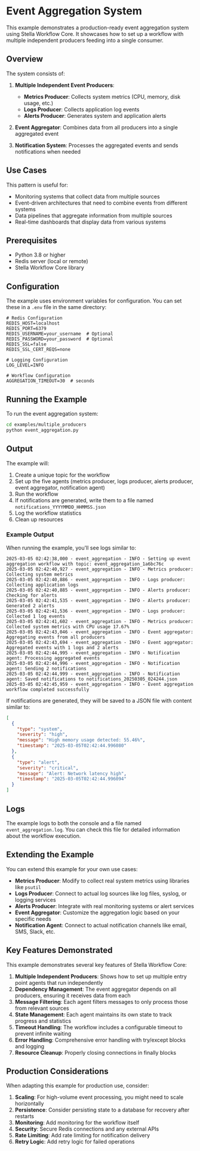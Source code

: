 # Event Aggregation System

This example demonstrates a production-ready event aggregation system using Stella Workflow Core. It showcases how to set up a workflow with multiple independent producers feeding into a single consumer.

## Overview

The system consists of:

1. **Multiple Independent Event Producers**:
   - **Metrics Producer**: Collects system metrics (CPU, memory, disk usage, etc.)
   - **Logs Producer**: Collects application log events
   - **Alerts Producer**: Generates system and application alerts

2. **Event Aggregator**: Combines data from all producers into a single aggregated event

3. **Notification System**: Processes the aggregated events and sends notifications when needed

## Use Cases

This pattern is useful for:
- Monitoring systems that collect data from multiple sources
- Event-driven architectures that need to combine events from different systems
- Data pipelines that aggregate information from multiple sources
- Real-time dashboards that display data from various systems

## Prerequisites

- Python 3.8 or higher
- Redis server (local or remote)
- Stella Workflow Core library

## Configuration

The example uses environment variables for configuration. You can set these in a `.env` file in the same directory:

```
# Redis Configuration
REDIS_HOST=localhost
REDIS_PORT=6379
REDIS_USERNAME=your_username  # Optional
REDIS_PASSWORD=your_password  # Optional
REDIS_SSL=false
REDIS_SSL_CERT_REQS=none

# Logging Configuration
LOG_LEVEL=INFO

# Workflow Configuration
AGGREGATION_TIMEOUT=30  # seconds
```

## Running the Example

To run the event aggregation system:

```bash
cd examples/multiple_producers
python event_aggregation.py
```

## Output

The example will:

1. Create a unique topic for the workflow
2. Set up the five agents (metrics producer, logs producer, alerts producer, event aggregator, notification agent)
3. Run the workflow
4. If notifications are generated, write them to a file named `notifications_YYYYMMDD_HHMMSS.json`
5. Log the workflow statistics
6. Clean up resources

### Example Output

When running the example, you'll see logs similar to:

```
2025-03-05 02:42:38,000 - event_aggregation - INFO - Setting up event aggregation workflow with topic: event_aggregation_1a6bc76c
2025-03-05 02:42:40,927 - event_aggregation - INFO - Metrics producer: Collecting system metrics
2025-03-05 02:42:40,886 - event_aggregation - INFO - Logs producer: Collecting application logs
2025-03-05 02:42:40,885 - event_aggregation - INFO - Alerts producer: Checking for alerts
2025-03-05 02:42:41,535 - event_aggregation - INFO - Alerts producer: Generated 2 alerts
2025-03-05 02:42:41,536 - event_aggregation - INFO - Logs producer: Collected 1 log events
2025-03-05 02:42:41,602 - event_aggregation - INFO - Metrics producer: Collected system metrics with CPU usage 17.67%
2025-03-05 02:42:43,046 - event_aggregation - INFO - Event aggregator: Aggregating events from all producers
2025-03-05 02:42:43,694 - event_aggregation - INFO - Event aggregator: Aggregated events with 1 logs and 2 alerts
2025-03-05 02:42:44,995 - event_aggregation - INFO - Notification agent: Processing aggregated events
2025-03-05 02:42:44,996 - event_aggregation - INFO - Notification agent: Sending 2 notifications
2025-03-05 02:42:44,999 - event_aggregation - INFO - Notification agent: Saved notifications to notifications_20250305_024244.json
2025-03-05 02:42:45,959 - event_aggregation - INFO - Event aggregation workflow completed successfully
```

If notifications are generated, they will be saved to a JSON file with content similar to:

```json
[
  {
    "type": "system",
    "severity": "high",
    "message": "High memory usage detected: 55.46%",
    "timestamp": "2025-03-05T02:42:44.996080"
  },
  {
    "type": "alert",
    "severity": "critical",
    "message": "Alert: Network latency high",
    "timestamp": "2025-03-05T02:42:44.996094"
  }
]
```

## Logs

The example logs to both the console and a file named `event_aggregation.log`. You can check this file for detailed information about the workflow execution.

## Extending the Example

You can extend this example for your own use cases:

- **Metrics Producer**: Modify to collect real system metrics using libraries like `psutil`
- **Logs Producer**: Connect to actual log sources like log files, syslog, or logging services
- **Alerts Producer**: Integrate with real monitoring systems or alert services
- **Event Aggregator**: Customize the aggregation logic based on your specific needs
- **Notification Agent**: Connect to actual notification channels like email, SMS, Slack, etc.

## Key Features Demonstrated

This example demonstrates several key features of Stella Workflow Core:

1. **Multiple Independent Producers**: Shows how to set up multiple entry point agents that run independently
2. **Dependency Management**: The event aggregator depends on all producers, ensuring it receives data from each
3. **Message Filtering**: Each agent filters messages to only process those from relevant sources
4. **State Management**: Each agent maintains its own state to track progress and statistics
5. **Timeout Handling**: The workflow includes a configurable timeout to prevent infinite waiting
6. **Error Handling**: Comprehensive error handling with try/except blocks and logging
7. **Resource Cleanup**: Properly closing connections in finally blocks

## Production Considerations

When adapting this example for production use, consider:

1. **Scaling**: For high-volume event processing, you might need to scale horizontally
2. **Persistence**: Consider persisting state to a database for recovery after restarts
3. **Monitoring**: Add monitoring for the workflow itself
4. **Security**: Secure Redis connections and any external APIs
5. **Rate Limiting**: Add rate limiting for notification delivery
6. **Retry Logic**: Add retry logic for failed operations 
